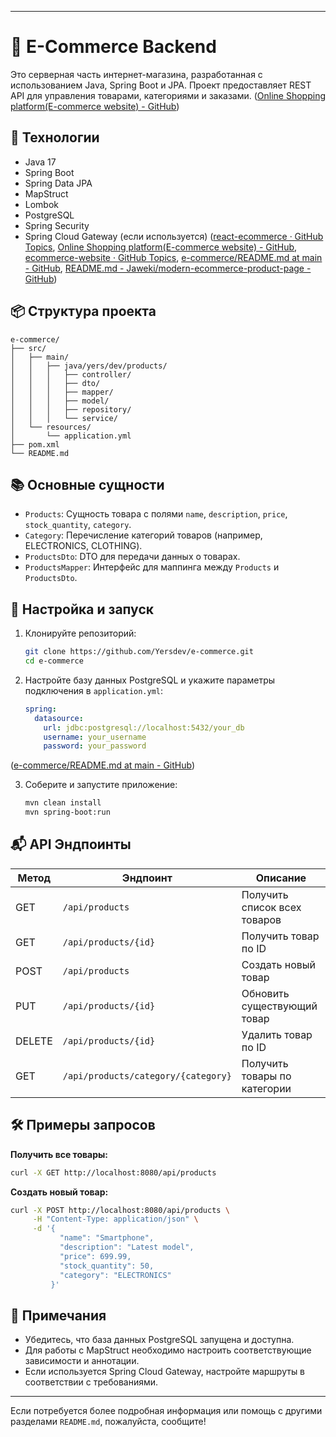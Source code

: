 
---

# 🛒 E-Commerce Backend

Это серверная часть интернет-магазина, разработанная с использованием Java, Spring Boot и JPA. Проект предоставляет REST API для управления товарами, категориями и заказами. ([Online Shopping platform(E-commerce website) - GitHub](https://github.com/hariomthadke/E-Commerce-Website?utm_source=chatgpt.com))

## 🚀 Технологии

- Java 17
- Spring Boot
- Spring Data JPA
- MapStruct
- Lombok
- PostgreSQL
- Spring Security
- Spring Cloud Gateway (если используется) ([react-ecommerce · GitHub Topics](https://github.com/topics/react-ecommerce?utm_source=chatgpt.com), [Online Shopping platform(E-commerce website) - GitHub](https://github.com/hariomthadke/E-Commerce-Website?utm_source=chatgpt.com), [ecommerce-website · GitHub Topics](https://github.com/topics/ecommerce-website?utm_source=chatgpt.com), [e-commerce/README.md at main - GitHub](https://github.com/GonzaloVolonterio/e-commerce/blob/main/README.md?utm_source=chatgpt.com), [README.md - Jaweki/modern-ecommerce-product-page - GitHub](https://github.com/Jaweki/modern-ecommerce-product-page/blob/main/README.md?utm_source=chatgpt.com))

## 📦 Структура проекта

```
e-commerce/
├── src/
│   ├── main/
│   │   ├── java/yers/dev/products/
│   │   │   ├── controller/
│   │   │   ├── dto/
│   │   │   ├── mapper/
│   │   │   ├── model/
│   │   │   ├── repository/
│   │   │   └── service/
│   └── resources/
│       └── application.yml
├── pom.xml
└── README.md
```

## 📚 Основные сущности

- `Products`: Сущность товара с полями `name`, `description`, `price`, `stock_quantity`, `category`.
- `Category`: Перечисление категорий товаров (например, ELECTRONICS, CLOTHING).
- `ProductsDto`: DTO для передачи данных о товарах.
- `ProductsMapper`: Интерфейс для маппинга между `Products` и `ProductsDto`.

## 🔧 Настройка и запуск

1. Клонируйте репозиторий:
   ```bash
   git clone https://github.com/Yersdev/e-commerce.git
   cd e-commerce
   ```


2. Настройте базу данных PostgreSQL и укажите параметры подключения в `application.yml`:
   ```yaml
   spring:
     datasource:
       url: jdbc:postgresql://localhost:5432/your_db
       username: your_username
       password: your_password
   ```
([e-commerce/README.md at main - GitHub](https://github.com/GonzaloVolonterio/e-commerce/blob/main/README.md?utm_source=chatgpt.com))

3. Соберите и запустите приложение:
   ```bash
   mvn clean install
   mvn spring-boot:run
   ```


## 📬 API Эндпоинты

| Метод | Эндпоинт           | Описание                         |
|-------|--------------------|----------------------------------|
| GET   | `/api/products`    | Получить список всех товаров     |
| GET   | `/api/products/{id}` | Получить товар по ID             |
| POST  | `/api/products`    | Создать новый товар              |
| PUT   | `/api/products/{id}` | Обновить существующий товар      |
| DELETE| `/api/products/{id}` | Удалить товар по ID              |
| GET   | `/api/products/category/{category}` | Получить товары по категории | ([e-commerce-project/README.md at main - GitHub](https://github.com/Josehower/e-commerce-project/blob/main/README.md?utm_source=chatgpt.com))

## 🛠️ Примеры запросов

**Получить все товары:**
```bash
curl -X GET http://localhost:8080/api/products
```


**Создать новый товар:**
```bash
curl -X POST http://localhost:8080/api/products \
     -H "Content-Type: application/json" \
     -d '{
           "name": "Smartphone",
           "description": "Latest model",
           "price": 699.99,
           "stock_quantity": 50,
           "category": "ELECTRONICS"
         }'
```


## 📝 Примечания

- Убедитесь, что база данных PostgreSQL запущена и доступна.
- Для работы с MapStruct необходимо настроить соответствующие зависимости и аннотации.
- Если используется Spring Cloud Gateway, настройте маршруты в соответствии с требованиями.

---

Если потребуется более подробная информация или помощь с другими разделами `README.md`, пожалуйста, сообщите! 
